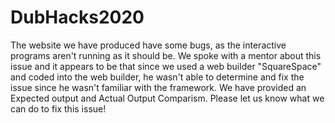# DubHacks2020
The website we have produced have some bugs, as the interactive programs aren't running as it should be.
We spoke with a mentor about this issue and it appears to be that since we used a web builder "SquareSpace"
and coded into the web builder, he wasn't able to determine and fix the issue since he wasn't familiar with 
the framework.
We have provided an Expected output and Actual Output Comparism.
Please let us know what we can do to fix this issue!
